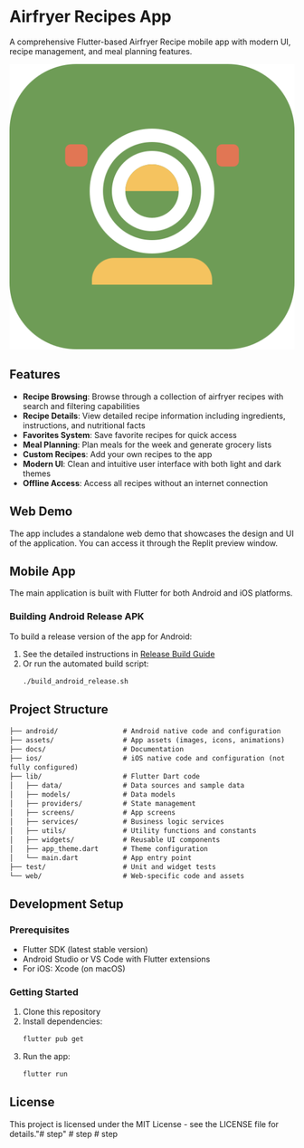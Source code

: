 # Airfryer Recipes App

A comprehensive Flutter-based Airfryer Recipe mobile app with modern UI, recipe management, and meal planning features.

![App Icon](assets/images/app_icon.png)

## Features

- **Recipe Browsing**: Browse through a collection of airfryer recipes with search and filtering capabilities
- **Recipe Details**: View detailed recipe information including ingredients, instructions, and nutritional facts
- **Favorites System**: Save favorite recipes for quick access
- **Meal Planning**: Plan meals for the week and generate grocery lists
- **Custom Recipes**: Add your own recipes to the app
- **Modern UI**: Clean and intuitive user interface with both light and dark themes
- **Offline Access**: Access all recipes without an internet connection

## Web Demo

The app includes a standalone web demo that showcases the design and UI of the application. You can access it through the Replit preview window.

## Mobile App

The main application is built with Flutter for both Android and iOS platforms.

### Building Android Release APK

To build a release version of the app for Android:

1. See the detailed instructions in [Release Build Guide](docs/release_build_guide.md)
2. Or run the automated build script:
   ```bash
   ./build_android_release.sh
   ```

## Project Structure

```
├── android/                # Android native code and configuration
├── assets/                 # App assets (images, icons, animations)
├── docs/                   # Documentation
├── ios/                    # iOS native code and configuration (not fully configured)
├── lib/                    # Flutter Dart code
│   ├── data/               # Data sources and sample data
│   ├── models/             # Data models
│   ├── providers/          # State management
│   ├── screens/            # App screens
│   ├── services/           # Business logic services
│   ├── utils/              # Utility functions and constants
│   ├── widgets/            # Reusable UI components
│   ├── app_theme.dart      # Theme configuration
│   └── main.dart           # App entry point
├── test/                   # Unit and widget tests
└── web/                    # Web-specific code and assets
```

## Development Setup

### Prerequisites

- Flutter SDK (latest stable version)
- Android Studio or VS Code with Flutter extensions
- For iOS: Xcode (on macOS)

### Getting Started

1. Clone this repository
2. Install dependencies:
   ```bash
   flutter pub get
   ```
3. Run the app:
   ```bash
   flutter run
   ```

## License

This project is licensed under the MIT License - see the LICENSE file for details."# step" 
#   s t e p 
 
 #   s t e p 
 
 